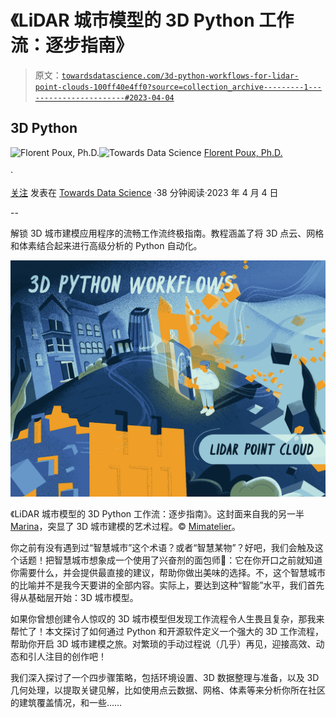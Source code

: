# 《LiDAR 城市模型的 3D Python 工作流：逐步指南》

> 原文：[`towardsdatascience.com/3d-python-workflows-for-lidar-point-clouds-100ff40e4ff0?source=collection_archive---------1-----------------------#2023-04-04`](https://towardsdatascience.com/3d-python-workflows-for-lidar-point-clouds-100ff40e4ff0?source=collection_archive---------1-----------------------#2023-04-04)

## 3D Python

[](https://medium.com/@florentpoux?source=post_page-----100ff40e4ff0--------------------------------)![Florent Poux, Ph.D.](https://medium.com/@florentpoux?source=post_page-----100ff40e4ff0--------------------------------)[](https://towardsdatascience.com/?source=post_page-----100ff40e4ff0--------------------------------)![Towards Data Science](https://towardsdatascience.com/?source=post_page-----100ff40e4ff0--------------------------------) [Florent Poux, Ph.D.](https://medium.com/@florentpoux?source=post_page-----100ff40e4ff0--------------------------------)

·

[关注](https://medium.com/m/signin?actionUrl=https%3A%2F%2Fmedium.com%2F_%2Fsubscribe%2Fuser%2F8ba7bf4ad784&operation=register&redirect=https%3A%2F%2Ftowardsdatascience.com%2F3d-python-workflows-for-lidar-point-clouds-100ff40e4ff0&user=Florent+Poux%2C+Ph.D.&userId=8ba7bf4ad784&source=post_page-8ba7bf4ad784----100ff40e4ff0---------------------post_header-----------) 发表在 [Towards Data Science](https://towardsdatascience.com/?source=post_page-----100ff40e4ff0--------------------------------) ·38 分钟阅读·2023 年 4 月 4 日[](https://medium.com/m/signin?actionUrl=https%3A%2F%2Fmedium.com%2F_%2Fvote%2Ftowards-data-science%2F100ff40e4ff0&operation=register&redirect=https%3A%2F%2Ftowardsdatascience.com%2F3d-python-workflows-for-lidar-point-clouds-100ff40e4ff0&user=Florent+Poux%2C+Ph.D.&userId=8ba7bf4ad784&source=-----100ff40e4ff0---------------------clap_footer-----------)

--

[](https://medium.com/m/signin?actionUrl=https%3A%2F%2Fmedium.com%2F_%2Fbookmark%2Fp%2F100ff40e4ff0&operation=register&redirect=https%3A%2F%2Ftowardsdatascience.com%2F3d-python-workflows-for-lidar-point-clouds-100ff40e4ff0&source=-----100ff40e4ff0---------------------bookmark_footer-----------)

解锁 3D 城市建模应用程序的流畅工作流终极指南。教程涵盖了将 3D 点云、网格和体素结合起来进行高级分析的 Python 自动化。

![](img/97c090b15454c5c08f7efcab12fb9808.png)

《LiDAR 城市模型的 3D Python 工作流：逐步指南》。这封面来自我的另一半[Marina](https://www.instagram.com/mimatelier_/)，突显了 3D 城市建模的艺术过程。© [Mimatelier](https://mimatelier.com/)。

你之前有没有遇到过“智慧城市”这个术语？或者“智慧某物”？好吧，我们会触及这个话题！把智慧城市想象成一个使用了兴奋剂的面包师🥐：它在你开口之前就知道你需要什么，并会提供最直接的建议，帮助你做出美味的选择。不，这个智慧城市的比喻并不是我今天要讲的全部内容。实际上，要达到这种“智能”水平，我们首先得从基础层开始：3D 城市模型。

如果你曾想创建令人惊叹的 3D 城市模型但发现工作流程令人生畏且复杂，那我来帮忙了！本文探讨了如何通过 Python 和开源软件定义一个强大的 3D 工作流程，帮助你开启 3D 城市建模之旅。对繁琐的手动过程说（几乎）再见，迎接高效、动态和引人注目的创作吧！

我们深入探讨了一个四步骤策略，包括环境设置、3D 数据整理与准备，以及 3D 几何处理，以提取关键见解，比如使用点云数据、网格、体素等来分析你所在社区的建筑覆盖情况，和一些……
